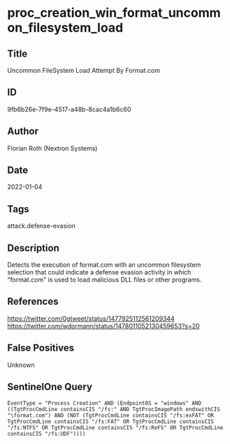 # proc_creation_win_format_uncommon_filesystem_load

## Title
Uncommon FileSystem Load Attempt By Format.com

## ID
9fb6b26e-7f9e-4517-a48b-8cac4a1b6c60

## Author
Florian Roth (Nextron Systems)

## Date
2022-01-04

## Tags
attack.defense-evasion

## Description
Detects the execution of format.com with an uncommon filesystem selection that could indicate a defense evasion activity in which "format.com" is used to load malicious DLL files or other programs.


## References
https://twitter.com/0gtweet/status/1477925112561209344
https://twitter.com/wdormann/status/1478011052130459653?s=20

## False Positives
Unknown

## SentinelOne Query
```
EventType = "Process Creation" AND (EndpointOS = "windows" AND ((TgtProcCmdLine containsCIS "/fs:" AND TgtProcImagePath endswithCIS "\format.com") AND (NOT (TgtProcCmdLine containsCIS "/fs:exFAT" OR TgtProcCmdLine containsCIS "/fs:FAT" OR TgtProcCmdLine containsCIS "/fs:NTFS" OR TgtProcCmdLine containsCIS "/fs:ReFS" OR TgtProcCmdLine containsCIS "/fs:UDF"))))

```